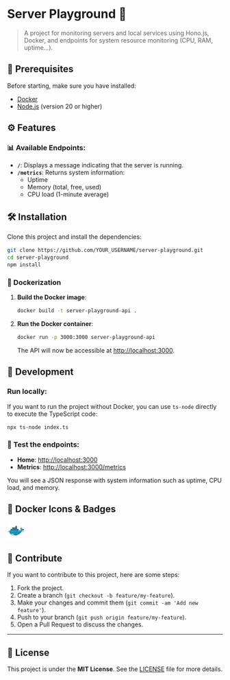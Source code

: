 # Server Playground 🚀

> A project for monitoring servers and local services using Hono.js, Docker, and endpoints for system resource monitoring (CPU, RAM, uptime...).

## 🚀 Prerequisites

Before starting, make sure you have installed:

- [Docker](https://www.docker.com/products/docker-desktop)
- [Node.js](https://nodejs.org/) (version 20 or higher)

## ⚙️ Features

### 📊 Available Endpoints:

- **`/`**: Displays a message indicating that the server is running.
- **`/metrics`**: Returns system information:
  - Uptime
  - Memory (total, free, used)
  - CPU load (1-minute average)

## 🛠️ Installation

Clone this project and install the dependencies:

```bash
git clone https://github.com/YOUR_USERNAME/server-playground.git
cd server-playground
npm install
```

### 🐳 Dockerization

1. **Build the Docker image**:

   ```bash
   docker build -t server-playground-api .
   ```

2. **Run the Docker container**:

   ```bash
   docker run -p 3000:3000 server-playground-api
   ```

   The API will now be accessible at [http://localhost:3000](http://localhost:3000).

## 📝 Development

### Run locally:

If you want to run the project without Docker, you can use `ts-node` directly to execute the TypeScript code:

```bash
npx ts-node index.ts
```

### 🧪 Test the endpoints:

- **Home**: [http://localhost:3000](http://localhost:3000)
- **Metrics**: [http://localhost:3000/metrics](http://localhost:3000/metrics)

You will see a JSON response with system information such as uptime, CPU load, and memory.

## 🐳 Docker Icons & Badges

  <img src="https://raw.githubusercontent.com/devicons/devicon/master/icons/docker/docker-original.svg" width="40" />

## 🤝 Contribute

If you want to contribute to this project, here are some steps:

1. Fork the project.
2. Create a branch (`git checkout -b feature/my-feature`).
3. Make your changes and commit them (`git commit -am 'Add new feature'`).
4. Push to your branch (`git push origin feature/my-feature`).
5. Open a Pull Request to discuss the changes.

---

## 📄 License

This project is under the **MIT License**. See the [LICENSE](LICENSE) file for more details.
